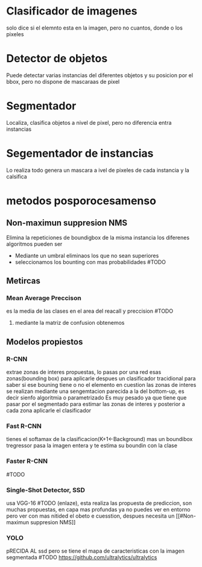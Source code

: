 
# Clasificador de imagenes
solo dice si el elemnto esta en la imagen, pero no cuantos, donde o los pixeles
# Detector de objetos 
Puede detectar varias instancias del diferentes objetos y su posicion por el bbox, pero no dispone de mascaraas de pixel
# Segmentador
Localiza, clasifica objetos a nivel de pixel, pero no diferencia entra instancias 
# Segementador de instancias
Lo realiza todo genera un mascara a ivel de pixeles de cada instancia y la calsifica


# metodos  posporocesamenso
## Non-maximun suppresion NMS
Elimina la repeticiones de boundigbox de la misma instancia
los diferenes algoritmos pueden ser
- Mediante un umbral eliminaos los que no sean superiores
- seleccionamos los bounting con mas probabilidades #TODO 


## Metircas 
### Mean Average Preccison
es la media de las clases en el area del reacall y preccision #TODO 
1. mediante la matriz de confusion obtenemos 


## Modelos propiestos
### R-CNN
extrae zonas de interes propuestas, lo pasas por una red esas zonas(bounding box) para aplicarle despues un clasificador tracidional para saber si ese bouning tiene o no el elemento en cuestion
las zonas de interes se realizan mediante una sengemtacion parecida a la del bottom-up, es decir sienfo algoritmia o parametrizado 
Es muy pesado ya que tiene que pasar por el segmentado para estimar las zonas de interes y posterior a cada zona aplicarle el clasificador
### Fast R-CNN
tienes el softamax de la clasificacion(K+1<-Background) mas un boundibox tregressor
pasa la imagen entera y te estima su boundin con la clase

### Faster R-CNN
#TODO 

### Single-Shot Detector, SSD
usa VGG-16 #TODO (enlaze), esta realiza las propuesta de prediccion, son muchas propuestas, en capa mas profundas ya no puedes ver en entorno pero ver con mas nitided el obeto e cuesstion, despues necesita un [[#Non-maximun suppresion NMS]]

### YOLO
pRECIDA AL ssd pero se tiene el mapa de caracteristicas con la imagen segmentada #TODO 
https://github.com/ultralytics/ultralytics

